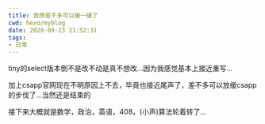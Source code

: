 ```yaml
---
title: 我想差不多可以缓一缓了
cwd: hexo/myblog
date: 2020-09-23 21:52:31
tags:
- 日常
---
```


tiny的select版本倒不是改不动是真不想改...因为我感觉基本上接近重写...

加上csapp官网现在不明原因上不去，毕竟也接近尾声了，差不多可以放缓csapp的步伐了...当然还是结束的

接下来大概就是数学，政治，英语，408，\(小声\)算法轮着转了...

